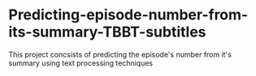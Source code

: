 # Predicting-episode-number-from-its-summary-TBBT-subtitles
This project concsists of predicting the episode's number from it's summary using text processing techniques
